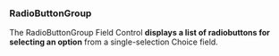### RadioButtonGroup

The RadioButtonGroup Field Control **displays a list of radiobuttons for selecting an option** from a single-selection Choice field.